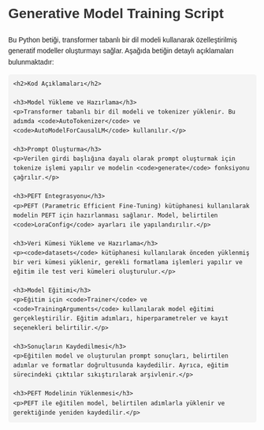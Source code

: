 <!DOCTYPE html>
<html lang="tr">
<head>
    <meta charset="UTF-8">
    <title>Generative Model Training Script</title>
    <style>
        body {
            font-family: Arial, sans-serif;
            line-height: 1.6;
        }
        h1, h2 {
            color: #333;
        }
        pre {
            background-color: #f4f4f4;
            padding: 10px;
            border-radius: 5px;
            overflow-x: auto;
        }
        ul {
            list-style-type: disc;
            margin-left: 20px;
        }
    </style>
</head>
<body>
    <h1>Generative Model Training Script</h1>
    <p>Bu Python betiği, transformer tabanlı bir dil modeli kullanarak özelleştirilmiş generatif modeller oluşturmayı sağlar. Aşağıda betiğin detaylı açıklamaları bulunmaktadır:</p>
    
    <h2>Kod Açıklamaları</h2>
    
    <h3>Model Yükleme ve Hazırlama</h3>
    <p>Transformer tabanlı bir dil modeli ve tokenizer yüklenir. Bu adımda <code>AutoTokenizer</code> ve <code>AutoModelForCausalLM</code> kullanılır.</p>
    
    <h3>Prompt Oluşturma</h3>
    <p>Verilen girdi başlığına dayalı olarak prompt oluşturmak için tokenize işlemi yapılır ve modelin <code>generate</code> fonksiyonu çağrılır.</p>
    
    <h3>PEFT Entegrasyonu</h3>
    <p>PEFT (Parametric Efficient Fine-Tuning) kütüphanesi kullanılarak modelin PEFT için hazırlanması sağlanır. Model, belirtilen <code>LoraConfig</code> ayarları ile yapılandırılır.</p>
    
    <h3>Veri Kümesi Yükleme ve Hazırlama</h3>
    <p><code>datasets</code> kütüphanesi kullanılarak önceden yüklenmiş bir veri kümesi yüklenir, gerekli formatlama işlemleri yapılır ve eğitim ile test veri kümeleri oluşturulur.</p>
    
    <h3>Model Eğitimi</h3>
    <p>Eğitim için <code>Trainer</code> ve <code>TrainingArguments</code> kullanılarak model eğitimi gerçekleştirilir. Eğitim adımları, hiperparametreler ve kayıt seçenekleri belirtilir.</p>
    
    <h3>Sonuçların Kaydedilmesi</h3>
    <p>Eğitilen model ve oluşturulan prompt sonuçları, belirtilen adımlar ve formatlar doğrultusunda kaydedilir. Ayrıca, eğitim sürecindeki çıktılar sıkıştırılarak arşivlenir.</p>
    
    <h3>PEFT Modelinin Yüklenmesi</h3>
    <p>PEFT ile eğitilen model, belirtilen adımlarla yüklenir ve gerektiğinde yeniden kaydedilir.</p>
</body>
</html>
